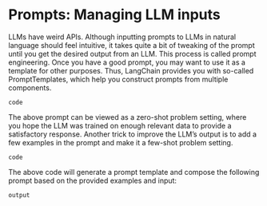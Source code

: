 # Prompts: Managing LLM inputs
LLMs have weird APIs. Although inputting prompts to LLMs in natural language should feel intuitive, it takes quite a bit of tweaking of the prompt until you get the desired output from an LLM. This process is called prompt engineering.
Once you have a good prompt, you may want to use it as a template for other purposes. Thus, LangChain provides you with so-called PromptTemplates, which help you construct prompts from multiple components.
```
code
```
The above prompt can be viewed as a zero-shot problem setting, where you hope the LLM was trained on enough relevant data to provide a satisfactory response.
Another trick to improve the LLM’s output is to add a few examples in the prompt and make it a few-shot problem setting.
```
code
```
The above code will generate a prompt template and compose the following prompt based on the provided examples and input:
```
output
```
